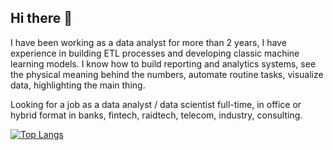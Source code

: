 ## Hi there 👋

I have been working as a data analyst for more than 2 years, I have experience in building ETL processes and developing classic machine learning models. I know how to build reporting and analytics systems, see the physical meaning behind the numbers, automate routine tasks, visualize data, highlighting the main thing.

Looking for a job as a data analyst / data scientist full-time, in office or hybrid format in banks, fintech, raidtech, telecom, industry, consulting.


[![Top Langs](https://github-readme-stats.vercel.app/api/top-langs/?username=morenkoav)](https://github.com/morenkoav/github-readme-stats)
